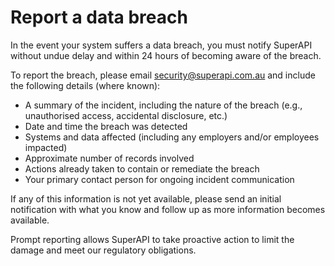 # Report a data breach

In the event your system suffers a data breach, you must notify SuperAPI without undue delay and within 24 hours of becoming aware of the breach.

To report the breach, please email security@superapi.com.au and include the following details (where known):

* A summary of the incident, including the nature of the breach (e.g., unauthorised access, accidental disclosure, etc.)
* Date and time the breach was detected
* Systems and data affected (including any employers and/or employees impacted)
* Approximate number of records involved
* Actions already taken to contain or remediate the breach
* Your primary contact person for ongoing incident communication

If any of this information is not yet available, please send an initial notification with what you know and follow up as more information becomes available.

Prompt reporting allows SuperAPI to take proactive action to limit the damage and meet our regulatory obligations.